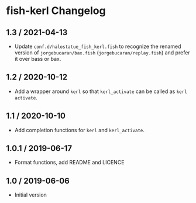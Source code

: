 # fish-kerl Changelog

## 1.3 / 2021-04-13

- Update `conf.d/halostatue_fish_kerl.fish` to recognize the renamed version of
  `jorgebucaran/bax.fish` (`jorgebucaran/replay.fish`) and prefer it over bass
  or bax.

## 1.2 / 2020-10-12

- Add a wrapper around `kerl` so that `kerl_activate` can be called as `kerl activate`.

## 1.1 / 2020-10-10

- Add completion functions for `kerl` and `kerl_activate`.

## 1.0.1 / 2019-06-17

- Format functions, add README and LICENCE

## 1.0 / 2019-06-06

- Initial version
